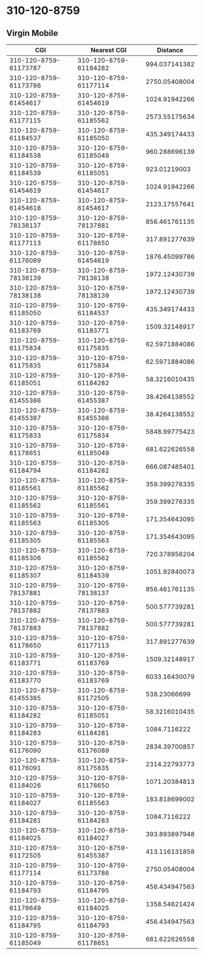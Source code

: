 # 310-120-8759
## Virgin Mobile


| CGI | Nearest CGI | Distance |
|-----|-------------|----------|
| 310-120-8759-61173787 | 310-120-8759-61184282 | 994.037141382 |
| 310-120-8759-61173786 | 310-120-8759-61177114 | 2750.05408004 |
| 310-120-8759-61454617 | 310-120-8759-61454619 | 1024.91942266 |
| 310-120-8759-61177115 | 310-120-8759-61185562 | 2573.55175634 |
| 310-120-8759-61184537 | 310-120-8759-61185050 | 435.349174433 |
| 310-120-8759-61184538 | 310-120-8759-61185049 | 960.288696139 |
| 310-120-8759-61184539 | 310-120-8759-61185051 | 923.01219003 |
| 310-120-8759-61454619 | 310-120-8759-61454617 | 1024.91942266 |
| 310-120-8759-61454618 | 310-120-8759-61454617 | 2123.17557641 |
| 310-120-8759-78138137 | 310-120-8759-78137881 | 856.461761135 |
| 310-120-8759-61177113 | 310-120-8759-61178650 | 317.891277639 |
| 310-120-8759-61176089 | 310-120-8759-61454619 | 1876.45099786 |
| 310-120-8759-78138139 | 310-120-8759-78138138 | 1972.12430739 |
| 310-120-8759-78138138 | 310-120-8759-78138139 | 1972.12430739 |
| 310-120-8759-61185050 | 310-120-8759-61184537 | 435.349174433 |
| 310-120-8759-61183769 | 310-120-8759-61183771 | 1509.32148917 |
| 310-120-8759-61175834 | 310-120-8759-61175835 | 62.5971884086 |
| 310-120-8759-61175835 | 310-120-8759-61175834 | 62.5971884086 |
| 310-120-8759-61185051 | 310-120-8759-61184282 | 58.3216010435 |
| 310-120-8759-61455386 | 310-120-8759-61455387 | 38.4264138552 |
| 310-120-8759-61455387 | 310-120-8759-61455386 | 38.4264138552 |
| 310-120-8759-61175833 | 310-120-8759-61175834 | 5848.99775423 |
| 310-120-8759-61178651 | 310-120-8759-61185049 | 681.622626558 |
| 310-120-8759-61184794 | 310-120-8759-61184282 | 666.087485401 |
| 310-120-8759-61185561 | 310-120-8759-61185562 | 359.399276335 |
| 310-120-8759-61185562 | 310-120-8759-61185561 | 359.399276335 |
| 310-120-8759-61185563 | 310-120-8759-61185305 | 171.354643095 |
| 310-120-8759-61185305 | 310-120-8759-61185563 | 171.354643095 |
| 310-120-8759-61185306 | 310-120-8759-61185562 | 720.378956204 |
| 310-120-8759-61185307 | 310-120-8759-61184539 | 1051.92840073 |
| 310-120-8759-78137881 | 310-120-8759-78138137 | 856.461761135 |
| 310-120-8759-78137882 | 310-120-8759-78137883 | 500.577739281 |
| 310-120-8759-78137883 | 310-120-8759-78137882 | 500.577739281 |
| 310-120-8759-61178650 | 310-120-8759-61177113 | 317.891277639 |
| 310-120-8759-61183771 | 310-120-8759-61183769 | 1509.32148917 |
| 310-120-8759-61183770 | 310-120-8759-61183769 | 6033.16430079 |
| 310-120-8759-61455385 | 310-120-8759-61172505 | 538.23066699 |
| 310-120-8759-61184282 | 310-120-8759-61185051 | 58.3216010435 |
| 310-120-8759-61184283 | 310-120-8759-61184281 | 1084.7116222 |
| 310-120-8759-61176090 | 310-120-8759-61176089 | 2834.39700857 |
| 310-120-8759-61176091 | 310-120-8759-61175835 | 2314.22793773 |
| 310-120-8759-61184026 | 310-120-8759-61178650 | 1071.20384813 |
| 310-120-8759-61184027 | 310-120-8759-61185563 | 183.818699002 |
| 310-120-8759-61184281 | 310-120-8759-61184283 | 1084.7116222 |
| 310-120-8759-61184025 | 310-120-8759-61184027 | 393.893897948 |
| 310-120-8759-61172505 | 310-120-8759-61455387 | 413.116131858 |
| 310-120-8759-61177114 | 310-120-8759-61173786 | 2750.05408004 |
| 310-120-8759-61184793 | 310-120-8759-61184795 | 456.434947563 |
| 310-120-8759-61178649 | 310-120-8759-61184025 | 1358.54621424 |
| 310-120-8759-61184795 | 310-120-8759-61184793 | 456.434947563 |
| 310-120-8759-61185049 | 310-120-8759-61178651 | 681.622626558 |
